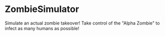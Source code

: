 # ZombieSimulator
Simulate an actual zombie takeover! Take control of the "Alpha Zombie" to infect as many humans as possible!
